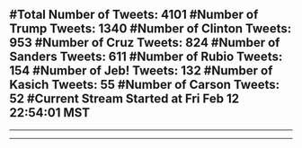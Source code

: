#Total Number of Tweets: 4101 
#Number of Trump Tweets: 1340
#Number of Clinton Tweets: 953
#Number of Cruz Tweets: 824
#Number of Sanders Tweets: 611
#Number of Rubio Tweets: 154
#Number of Jeb! Tweets: 132
#Number of Kasich Tweets: 55
#Number of Carson Tweets: 52
#Current Stream Started at Fri Feb 12 22:54:01 MST
---
---
---
